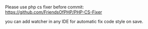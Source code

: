 Please use php cs fixer before commit:
https://github.com/FriendsOfPHP/PHP-CS-Fixer

you can add watcher in any IDE for automatic fix code
style on save.
